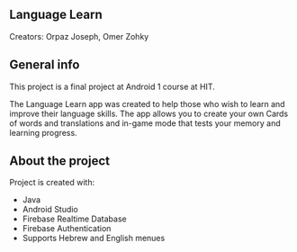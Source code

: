 ## Language Learn

Creators: Orpaz Joseph, Omer Zohky

## General info
This project is a final project at Android 1 course at HIT.

The Language Learn app was created to help those who wish to learn and improve their language skills.
The app allows you to create your own Cards of words and translations and in-game mode that tests your memory and learning progress.
	
## About the project
Project is created with:
* Java
* Android Studio
* Firebase Realtime Database 
* Firebase Authentication
* Supports Hebrew and English menues
